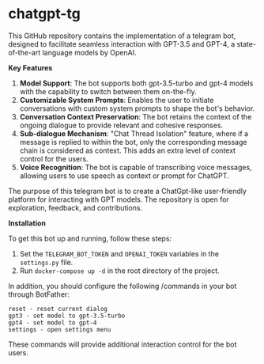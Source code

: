# chatgpt-tg

This GitHub repository contains the implementation of a telegram bot, designed to facilitate seamless interaction with GPT-3.5 and GPT-4, a state-of-the-art language models by OpenAI.

**Key Features**

1. **Model Support**: The bot supports both gpt-3.5-turbo and gpt-4 models with the capability to switch between them on-the-fly.
2. **Customizable System Prompts**: Enables the user to initiate conversations with custom system prompts to shape the bot's behavior.
3. **Conversation Context Preservation**: The bot retains the context of the ongoing dialogue to provide relevant and cohesive responses.
4. **Sub-dialogue Mechanism**: "Chat Thread Isolation" feature, where if a message is replied to within the bot, only the corresponding message chain is considered as context. This adds an extra level of context control for the users.
5. **Voice Recognition**: The bot is capable of transcribing voice messages, allowing users to use speech as context or prompt for ChatGPT.

The purpose of this telegram bot is to create a ChatGpt-like user-friendly platform for interacting with GPT models. The repository is open for exploration, feedback, and contributions.

**Installation**

To get this bot up and running, follow these steps:

1. Set the `TELEGRAM_BOT_TOKEN` and `OPENAI_TOKEN` variables in the `settings.py` file.
2. Run `docker-compose up -d` in the root directory of the project.

In addition, you should configure the following /commands in your bot through BotFather:
```
reset - reset current dialog
gpt3 - set model to gpt-3.5-turbo
gpt4 - set model to gpt-4
settings - open settings menu
```

These commands will provide additional interaction control for the bot users.
